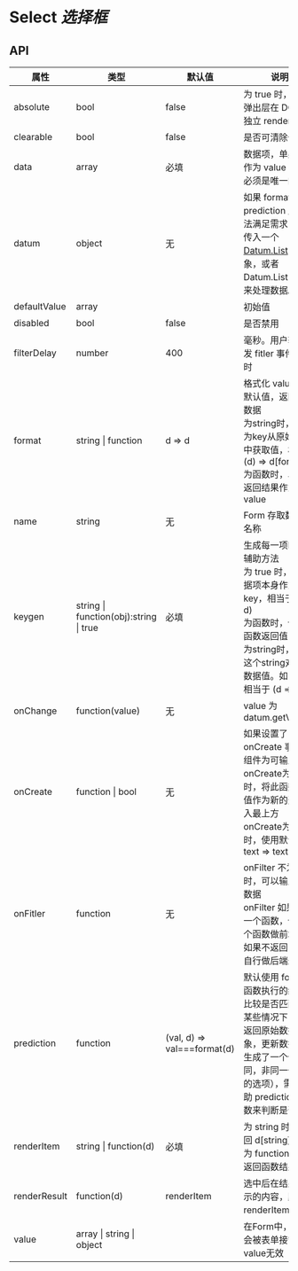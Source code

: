 # Select *选择框*

<example />

## API

| 属性 | 类型 | 默认值 | 说明 |
| --- | --- | --- | --- |
| absolute | bool | false | 为 true 时，选项弹出层在 DOM 中独立 render |
| clearable | bool | false | 是否可清除值 |
| data | array | 必填 | 数据项，单条数据作为 value 的数据必须是唯一的 |
| datum | object | 无 | 如果 format 和 prediction 属性无法满足需求，可以传入一个 [Datum.List](#/components/Datum.List) 对象，或者 Datum.List 配置来处理数据。 |
| defaultValue | array | | 初始值 |
| disabled | bool | false | 是否禁用 |
| filterDelay | number | 400 | 毫秒。用户输入触发 fitler 事件的延时 |
| format | string \| function | d => d | 格式化 value<br />默认值，返回原始数据<br />为string时，会作为key从原始数据中获取值，相当于 (d) => d[format]<br /> 为函数时，以函数返回结果作为 value |
| name | string | 无 | Form 存取数据的名称 |
| keygen | string \| function(obj):string \| true | 必填 | 生成每一项key的辅助方法<br />为 true 时，以数据项本身作为key，相当于 (d => d)<br />为函数时，使用此函数返回值<br />为string时，使用这个string对应的数据值。如 'id'，相当于 (d => d.id) |
| onChange | function(value) | 无 | value 为 datum.getValue() |
| onCreate | function \| bool | 无 | 如果设置了 onCreate 事件，组件为可输入状态<br />onCreate为函数时，将此函数返回值作为新的选项拆入最上方<br />onCreate为true时，使用默认函数 text => text |
| onFitler | function | 无 | onFilter 不为空时，可以输入过滤数据<br />onFilter 如果返回一个函数，使用这个函数做前端过滤<br />如果不返回，可以自行做后端过滤 |
| prediction | function | (val, d) => val===format(d) | 默认使用 format 函数执行的结果来比较是否匹配，在某些情况下（例如返回原始数据的对象，更新数据时，生成了一个值相同，非同一个对象的选项），需要借助 prediction 函数来判断是否匹配 |
| renderItem | string \| function(d) | 必填 | 为 string 时，返回 d\[string]<br />为 function 时，返回函数结果 |
| renderResult | function(d) | renderItem | 选中后在结果中显示的内容，默认和 renderItem 相同 |
| value | array \| string \| object | | 在Form中，value会被表单接管，value无效 |